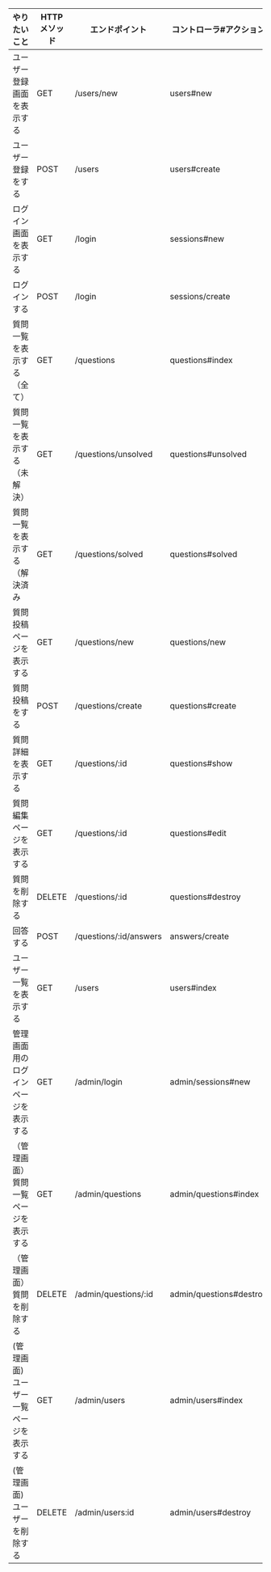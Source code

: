 | やりたいこと                           | HTTP メソッド | エンドポイント         | コントローラ#アクション |
| -------------------------------------- | ------------- | ---------------------- | ----------------------- |
| ユーザー登録画面を表示する             | GET           | /users/new             | users#new               |
| ユーザー登録をする                     | POST          | /users                 | users#create            |
| ログイン画面を表示する                 | GET           | /login                 | sessions#new            |
| ログインする                           | POST          | /login                 | sessions/create         |
| 質問一覧を表示する（全て）             | GET           | /questions             | questions#index         |
| 質問一覧を表示する（未解決）           | GET           | /questions/unsolved    | questions#unsolved      |
| 質問一覧を表示する（解決済み           | GET           | /questions/solved      | questions#solved        |
| 質問投稿ページを表示する               | GET           | /questions/new         | questions/new           |
| 質問投稿をする                         | POST          | /questions/create      | questions#create        |
| 質問詳細を表示する                     | GET           | /questions/:id         | questions#show          |
| 質問編集ページを表示する               | GET           | /questions/:id         | questions#edit          |
| 質問を削除する                         | DELETE        | /questions/:id         | questions#destroy       |
| 回答する                               | POST          | /questions/:id/answers | answers/create          |
| ユーザー一覧を表示する                 | GET           | /users                 | users#index             |
| 管理画面用のログインページを表示する   | GET           | /admin/login           | admin/sessions#new      |
| （管理画面）質問一覧ページを表示する   | GET           | /admin/questions       | admin/questions#index   |
| （管理画面）質問を削除する             | DELETE        | /admin/questions/:id   | admin/questions#destroy |
| (管理画面)ユーザー一覧ページを表示する | GET           | /admin/users           | admin/users#index       |
| (管理画面)ユーザーを削除する           | DELETE        | /admin/users:id        | admin/users#destroy     |
